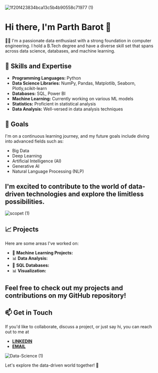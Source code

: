  
![1f20f423834bca13c5b4b90558c71977 (1)](https://github.com/parth2104/parth2104/assets/86651473/f5b3ca4b-74ad-4a1a-8c6e-49500726907e)

 # Hi there, I'm Parth Barot 👋
 
👨‍💻 I'm a passionate data enthusiast with a strong foundation in computer engineering. I hold a B.Tech degree and have a diverse skill set that spans across data science, databases, and machine learning.

## 🔧 Skills and Expertise

- **Programming Languages:** Python
- **Data Science Libraries:** NumPy, Pandas, Matplotlib, Seaborn, Plotly,scikit-learn
- **Databases:** SQL, Power BI
- **Machine Learning:** Currently working on various ML models
- **Statistics:** Proficient in statistical analysis
- **Data Analysis:** Well-versed in data analysis techniques

## 🚀 Goals

I'm on a continuous learning journey, and my future goals include diving into advanced fields such as:

- Big Data
- Deep Learning
- Artificial Intelligence (AI)
- Generative AI
- Natural Language Processing (NLP)

I'm excited to contribute to the world of data-driven technologies and explore the limitless possibilities.
------------------------------------------------------------------------------------------------------------------------------------------------------------------------

![scopet (1)](https://github.com/parth2104/parth2104/assets/86651473/7bf582f2-6b7c-4594-8ccd-0b8c06629dd7)

## 📈 Projects

Here are some areas I've worked on:

- 🤖 **Machine Learning Projects:** 
- 📊 **Data Analysis:** 
- 💽 **SQL Databases:** 
- 📊 **Visualization:** 

Feel free to check out my projects and contributions on my GitHub repository!
--------------------------------------------------------------------------------------------------
## 📫 Get in Touch

If you'd like to collaborate, discuss a project, or just say hi, you can reach out to me at 
- **[LINKEDIN](https://www.linkedin.com/in/parth-barot-600229148/)**
- **[EMAIL](parth00221@gmail.com)**


![Data-Science (1)](https://github.com/parth2104/parth2104/assets/86651473/2dcffce1-a8cc-4801-921c-395b7c5b5113)

Let's explore the data-driven world together! 🚀


